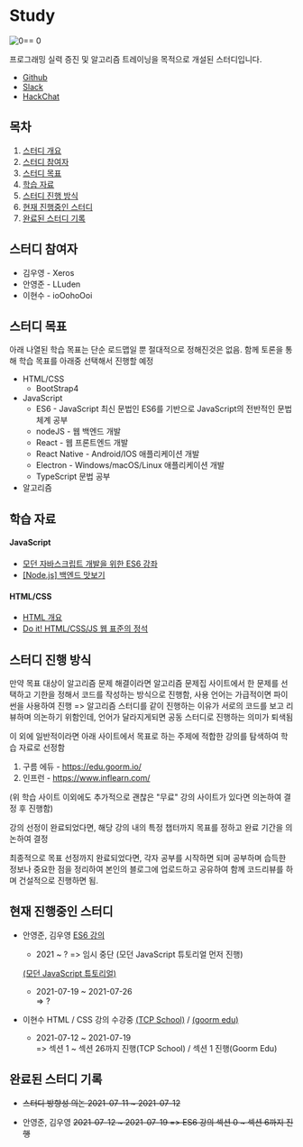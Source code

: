 # Study
![0== 0](https://user-images.githubusercontent.com/77450463/126071028-150b9ed0-e0f8-44a0-a11b-6ac29022441c.png)

프로그래밍 실력 증진 및 알고리즘 트레이닝을 목적으로 개설된 스터디입니다.

- [Github](https://github.com/XerosLab/Study)
- [Slack](https://join.slack.com/t/theprogrammingstudy/shared_invite/zt-sw4gaz6r-5IaozlM_2CgsOpSuRNuvLw)
- [HackChat](https://hack.chat?study)

## 목차

1. [스터디 개요](#Study)
2. [스터디 참여자](#스터디-참여자)
3. [스터디 목표](#스터디-목표)
4. [학습 자료](#학습-자료)
5. [스터디 진행 방식](#스터디-진행-방식)
6. [현재 진행중인 스터디](#현재-진행중인-스터디)
7. [완료된 스터디 기록](#완료된-스터디-기록)

## 스터디 참여자

- 김우영 - Xeros
- 안영준 - LLuden
- 이현수 - ioOohoOoi

## 스터디 목표

아래 나열된 학습 목표는 단순 로드맵일 뿐 절대적으로 정해진것은 없음.
함께 토론을 통해 학습 목표를 아래중 선택해서 진행할 예정

- HTML/CSS
  - BootStrap4
- JavaScript
  - ES6 - JavaScript 최신 문법인 ES6를 기반으로 JavaScript의 전반적인 문법 체계 공부
  - nodeJS - 웹 백엔드 개발
  - React - 웹 프론트엔드 개발
  - React Native - Android/IOS 애플리케이션 개발
  - Electron - Windows/macOS/Linux 애플리케이션 개발
  - TypeScript 문법 공부
- 알고리즘

## 학습 자료

#### JavaScript

- [모던 자바스크립트 개발을 위한 ES6 강좌](https://www.inflearn.com/course/es6-%EA%B0%95%EC%A2%8C-%EC%9E%90%EB%B0%94%EC%8A%A4%ED%81%AC%EB%A6%BD%ED%8A%B8/dashboard)
- [[Node.js] 백엔드 맛보기 ](https://www.youtube.com/watch?v=2jwnbZKc66E&list=PLSK4WsJ8JS4cQ-niGNum4bkK_THHOizTs)

#### HTML/CSS

- [HTML 개요](http://tcpschool.com/html/intro)
- [Do it! HTML/CSS/JS 웹 표준의 정석](https://edu.goorm.io/lecture/26571/%25EC%25A0%2580%25EC%259E%2590-%25EC%25A7%2581%25EA%25B0%2595-do-it-html-css-js-%25EC%259B%25B9-%25ED%2591%259C%25EC%25A4%2580%25EC%259D%2598-%25EC%25A0%2595%25EC%2584%259D)

## 스터디 진행 방식

만약 목표 대상이 알고리즘 문제 해결이라면 알고리즘 문제집 사이트에서 한 문제를 선택하고 기한을 정해서 코드를 작성하는 방식으로 진행함, 사용 언어는 가급적이면 파이썬을 사용하여 진행 => 알고리즘 스터디를 같이 진행하는 이유가 서로의 코드를 보고 리뷰하며 의논하기 위함인데, 언어가 달라지게되면 공동 스터디로 진행하는 의미가 퇴색됨

이 외에 일반적이라면 아래 사이트에서 목표로 하는 주제에 적합한 강의를 탐색하여 학습 자료로 선정함

1. 구름 에듀 - https://edu.goorm.io/
2. 인프런 - https://www.inflearn.com/

(위 학습 사이트 이외에도 추가적으로 괜찮은 "무료" 강의 사이트가 있다면 의논하여 결정 후 진행함)

강의 선정이 완료되었다면, 해당 강의 내의 특정 챕터까지 목표를 정하고 완료 기간을 의논하여 결정

최종적으로 목표 선정까지 완료되었다면, 각자 공부를 시작하면 되며 공부하며 습득한 정보나 중요한 점을 정리하여 본인의 블로그에 업로드하고 공유하여 함께 코드리뷰를 하며 건설적으로 진행하면 됨.

## 현재 진행중인 스터디

- 안영준, 김우영
  [ES6 강의](https://www.inflearn.com/course/es6-%EA%B0%95%EC%A2%8C-%EC%9E%90%EB%B0%94%EC%8A%A4%ED%81%AC%EB%A6%BD%ED%8A%B8/dashboard)
  
  - 2021 ~ ?
    => 임시 중단 (모던 JavaScript 튜토리얼 먼저 진행)
  
   [(모던 JavaScript 튜토리얼)](https://ko.javascript.info/)
  
  - 2021-07-19 ~ 2021-07-26  
    => ?
  
- 이현수
  HTML / CSS 강의 수강중 [(TCP School)](http://tcpschool.com/html/intro) / [(goorm edu)](https://edu.goorm.io/learn/lecture/26571/%EC%A0%80%EC%9E%90-%EC%A7%81%EA%B0%95-do-it-html-css-js-%EC%9B%B9-%ED%91%9C%EC%A4%80%EC%9D%98-%EC%A0%95%EC%84%9D)
  
  - 2021-07-12 ~ 2021-07-19  
    => 섹션 1 ~ 섹션 26까지 진행(TCP School) / 섹션 1 진행(Goorm Edu)
## 완료된 스터디 기록

- ~~스터디 방향성 의논
  2021-07-11 ~ 2021-07-12~~

- 안영준, 김우영
  ~~2021-07-12 ~ 2021-07-19 
  => ES6 강의 섹션 0 ~ 섹션 6까지 진행~~
